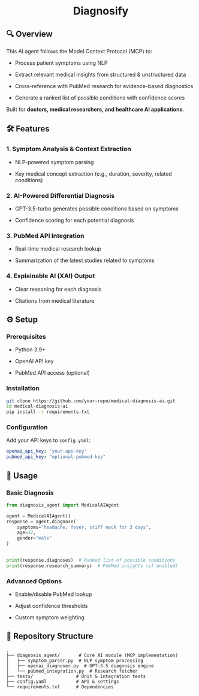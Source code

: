 <h1 align="center">Diagnosify</h1>

## 🔍 Overview
This AI agent follows the Model Context Protocol (MCP) to:

 - Process patient symptoms using NLP

 - Extract relevant medical insights from structured & unstructured data

 - Cross-reference with PubMed research for evidence-based diagnostics

 - Generate a ranked list of possible conditions with confidence scores

Built for **doctors, medical researchers, and healthcare AI applications**.


## 🛠️ Features

### 1. Symptom Analysis & Context Extraction
 - NLP-powered symptom parsing

 - Key medical concept extraction (e.g., duration, severity, related conditions)

### 2. AI-Powered Differential Diagnosis
 - GPT-3.5-turbo generates possible conditions based on symptoms

 - Confidence scoring for each potential diagnosis

### 3. PubMed API Integration
 - Real-time medical research lookup

 - Summarization of the latest studies related to symptoms

### 4. Explainable AI (XAI) Output
 - Clear reasoning for each diagnosis

 - Citations from medical literature


## ⚙️ Setup
### Prerequisites
 - Python 3.9+

 - OpenAI API key

 - PubMed API access (optional)

### Installation
```bash
git clone https://github.com/your-repo/medical-diagnosis-ai.git  
cd medical-diagnosis-ai  
pip install -r requirements.txt
```
### Configuration
Add your API keys to `config.yaml`:

```yaml
openai_api_key: "your-api-key"  
pubmed_api_key: "optional-pubmed-key"  
```

## 🚀 Usage
### Basic Diagnosis
```python
from diagnosis_agent import MedicalAIAgent  

agent = MedicalAIAgent()  
response = agent.diagnose(  
    symptoms="headache, fever, stiff neck for 3 days",  
    age=32,  
    gender="male"  
)
  

print(response.diagnoses)  # Ranked list of possible conditions  
print(response.research_summary)  # PubMed insights (if enabled)
```
### Advanced Options
 - Enable/disable PubMed lookup

 - Adjust confidence thresholds

 - Custom symptom weighting


## 📂 Repository Structure
```text
.
├── diagnosis_agent/       # Core AI module (MCP implementation)  
│   ├── symptom_parser.py  # NLP symptom processing  
│   ├── openai_diagnoser.py  # GPT-3.5 diagnosis engine  
│   └── pubmed_integration.py  # Research fetcher  
├── tests/                # Unit & integration tests  
├── config.yaml           # API & settings  
└── requirements.txt      # Dependencies  
```

